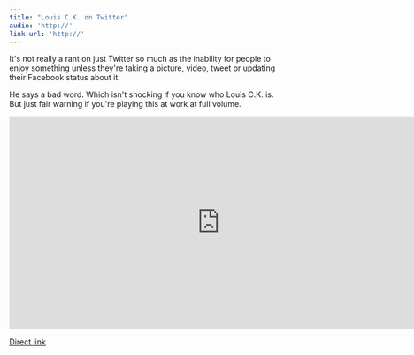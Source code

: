 ```yaml
---
title: "Louis C.K. on Twitter"
audio: 'http://'
link-url: 'http://'
---
```

<p>It's not really a rant on just Twitter so much as the inability for people to enjoy something unless they're taking a picture, video, tweet or updating their Facebook status about it.</p>
<p>He says a bad word. Which isn't shocking if you know who Louis C.K. is. But just fair warning if you're playing this at work at full volume.</p>
<p><iframe width="759" height="386" src="http://www.youtube.com/embed/xSSDeesUUsU?rel=0&amp;hd=1" frameborder="0" allowfullscreen></iframe></p>
<p><a href="http://www.youtube.com/watch?feature=player_embedded&v=xSSDeesUUsU">Direct link</a></p>
